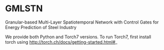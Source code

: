 # GMLSTN
 Granular-based Multi-Layer Spatiotemporal Network with Control Gates for Energy Prediction of Steel Industry
 
We provide both Python and Torch7 versions. To run Torch7, first install torch using http://torch.ch/docs/getting-started.html#_ 
